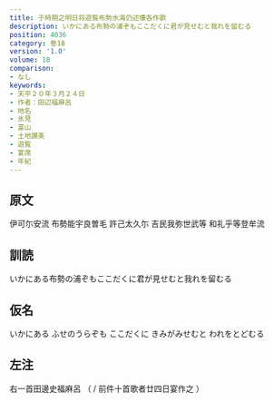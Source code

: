 ```yaml
---
title: 于時期之明日将遊覧布勢水海仍述懐各作歌
description: いかにある布勢の浦ぞもここだくに君が見せむと我れを留むる
position: 4036
category: 巻18
version: '1.0'
volume: 18
comparison:
- なし
keywords:
- 天平２０年３月２４日
- 作者：田辺福麻呂
- 地名
- 氷見
- 富山
- 土地讃美
- 遊覧
- 宴席
- 年紀
---
```


## 原文

伊可尓安流 布勢能宇良曽毛 許己太久尓 吉民我弥世武等 和礼乎等登牟流

## 訓読

いかにある布勢の浦ぞもここだくに君が見せむと我れを留むる

## 仮名

いかにある ふせのうらぞも ここだくに きみがみせむと われをとどむる

## 左注

右一首田邊史福麻呂 （ / 前件十首歌者廿四日宴作之 ）
